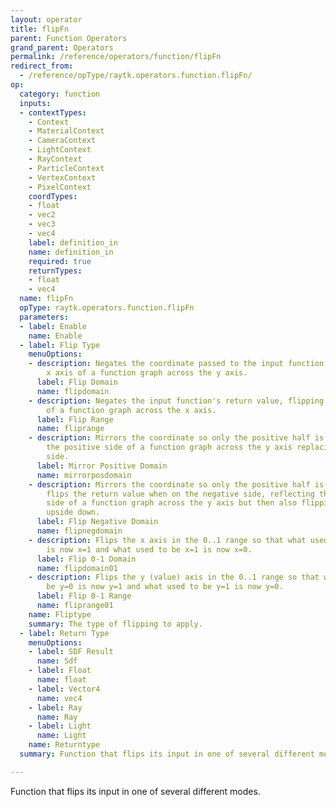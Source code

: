 ```yaml
---
layout: operator
title: flipFn
parent: Function Operators
grand_parent: Operators
permalink: /reference/operators/function/flipFn
redirect_from:
  - /reference/opType/raytk.operators.function.flipFn/
op:
  category: function
  inputs:
  - contextTypes:
    - Context
    - MaterialContext
    - CameraContext
    - LightContext
    - RayContext
    - ParticleContext
    - VertexContext
    - PixelContext
    coordTypes:
    - float
    - vec2
    - vec3
    - vec4
    label: definition_in
    name: definition_in
    required: true
    returnTypes:
    - float
    - vec4
  name: flipFn
  opType: raytk.operators.function.flipFn
  parameters:
  - label: Enable
    name: Enable
  - label: Flip Type
    menuOptions:
    - description: Negates the coordinate passed to the input function, flipping the
        x axis of a function graph across the y axis.
      label: Flip Domain
      name: flipdomain
    - description: Negates the input function's return value, flipping the y axis
        of a function graph across the x axis.
      label: Flip Range
      name: fliprange
    - description: Mirrors the coordinate so only the positive half is used, reflecting
        the positive side of a function graph across the y axis replacing the negative
        side.
      label: Mirror Positive Domain
      name: mirrorposdomain
    - description: Mirrors the coordinate so only the positive half is used, but also
        flips the return value when on the negative side, reflecting the positive
        side of a function graph across the y axis but then also flipping that side
        upside down.
      label: Flip Negative Domain
      name: flipnegdomain
    - description: Flips the x axis in the 0..1 range so that what used to be x=0
        is now x=1 and what used to be x=1 is now x=0.
      label: Flip 0-1 Domain
      name: flipdomain01
    - description: Flips the y (value) axis in the 0..1 range so that what used to
        be y=0 is now y=1 and what used to be y=1 is now y=0.
      label: Flip 0-1 Range
      name: fliprange01
    name: Fliptype
    summary: The type of flipping to apply.
  - label: Return Type
    menuOptions:
    - label: SDF Result
      name: Sdf
    - label: Float
      name: float
    - label: Vector4
      name: vec4
    - label: Ray
      name: Ray
    - label: Light
      name: Light
    name: Returntype
  summary: Function that flips its input in one of several different modes.

---
```



Function that flips its input in one of several different modes.